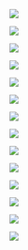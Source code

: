 ![](/art/2018-03-27/out-2018-03-27-00-35-54-469.png?raw=true)

![](/art/2018-03-27/out-2018-03-27-00-57-44-676.png?raw=true)

![](/art/2018-03-27/out-2018-03-27-00-57-57-537.png?raw=true)

![](/art/2018-03-27/out-2018-03-27-00-57-59-320.png?raw=true)

![](/art/2018-03-27/out-2018-03-27-00-58-07-005.png?raw=true)

![](/art/2018-03-27/out-2018-03-27-00-58-10-473.png?raw=true)

![](/art/2018-03-27/out-2018-03-27-01-03-31-345.png?raw=true)

![](/art/2018-03-27/out-2018-03-27-01-03-37-282.png?raw=true)

![](/art/2018-03-27/out-2018-03-27-01-08-04-933.png?raw=true)

![](/art/2018-03-27/out-2018-03-27-01-10-31-351.png?raw=true)

![](/art/2018-03-27/out-2018-03-27-01-10-35-836.png?raw=true)

![](/art/2018-03-27/out-2018-03-27-01-14-07-887.png?raw=true)

![](/art/2018-03-27/out-2018-03-27-01-14-20-683.png?raw=true)

![](/art/2018-03-27/out-2018-03-27-01-23-21-571.png?raw=true)

